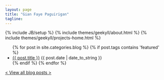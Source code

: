 ```yaml
---
layout: page
title: "Gian Faye Paguirigan"
tagline: 
---
```

{% include JB/setup %}
{% include themes/geekyll/about.html %}
{% include themes/geekyll/projects-home.html %}

<ul class="posts" id="blog-home" style="clear:both;">
  {% for post in site.categories.blog %}
    {% if post.tags contains 'featured' %}
    	<li><a href="{{ BASE_PATH }}{{ post.url }}" title="{{ post.title }}">{{ post.title }}</a>
      <span>{{ post.date | date_to_string }}</span></li>
    {% endif %}
  {% endfor %}
</ul>
<div class="view-all">
    <a href="/posts">&lt; View all blog posts &gt;</a>
</div>